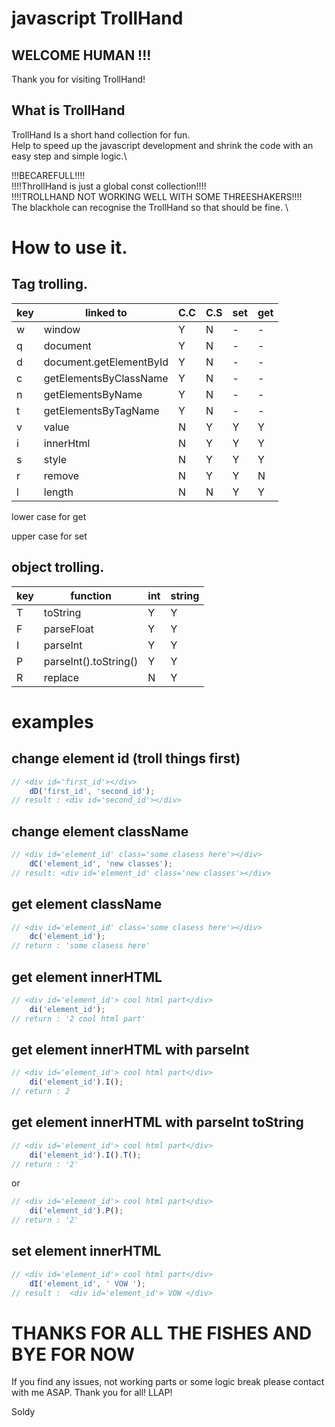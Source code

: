 # javascript TrollHand

## WELCOME HUMAN !!!

Thank you for visiting TrollHand!

## What is TrollHand

TrollHand Is a short hand collection for fun. \
Help to speed up the javascript development and shrink the code with an easy step and simple logic.\

!!!BECAREFULL!!!! \
!!!!ThrollHand is just a global const collection!!!! \
!!!!TROLLHAND NOT WORKING WELL WITH SOME THREESHAKERS!!!! \
The blackhole can recognise the TrollHand so that should be fine. \

# How to use it.

## Tag trolling.

| key | linked to                 | C.C | C.S | set | get |
|-----|---------------------------|-----|-----| ----| ----|
|  w  | window                    |  Y  |  N  |  -  |  -  |
|  q  | document                  |  Y  |  N  |  -  |  -  |
|  d  | document.getElementById   |  Y  |  N  |  -  |  -  |
|  c  | getElementsByClassName    |  Y  |  N  |  -  |  -  |
|  n  | getElementsByName         |  Y  |  N  |  -  |  -  |
|  t  | getElementsByTagName      |  Y  |  N  |  -  |  -  |
|  v  | value                     |  N  |  Y  |  Y  |  Y  |
|  i  | innerHtml                 |  N  |  Y  |  Y  |  Y  |
|  s  | style                     |  N  |  Y  |  Y  |  Y  |
|  r  | remove                    |  N  |  Y  |  Y  |  N  |
|  l  | length                    |  N  |  N  |  Y  |  Y  |

lower case for get 

upper case for set 

## object trolling.

| key | function                  | int | string |
|-----|---------------------------|-----|--------|
|  T  | toString                  |  Y  |    Y   |
|  F  | parseFloat                |  Y  |    Y   |
|  I  | parseInt                  |  Y  |    Y   |
|  P  | parseInt().toString()     |  Y  |    Y   |
|  R  | replace                   |  N  |    Y   |


# examples

## change element id (troll things first)

```javascript 
// <div id='first_id'></div>
    dD('first_id', 'second_id');
// result : <div id='second_id'></div>

```

## change element className

```javascript 
// <div id='element_id' class='some clasess here'></div>
    dC('element_id', 'new classes');
// result: <div id='element_id' class='new classes'></div>

```

## get element className

```javascript 
// <div id='element_id' class='some clasess here'></div>
    dc('element_id');
// return : 'some clasess here'

```


## get element innerHTML

```javascript 
// <div id='element_id'> cool html part</div>
    di('element_id');
// return : '2 cool html part'

```

## get element innerHTML with parseInt

```javascript 
// <div id='element_id'> cool html part</div>
    di('element_id').I();
// return : 2

```



## get element innerHTML with parseInt toString

```javascript 
// <div id='element_id'> cool html part</div>
    di('element_id').I().T();
// return : '2'

```

or

```javascript 
// <div id='element_id'> cool html part</div>
    di('element_id').P();
// return : '2'

```

## set element innerHTML 

```javascript 
// <div id='element_id'> cool html part</div>
    dI('element_id', ' VOW ');
// result :  <div id='element_id'> VOW </div>

```



# THANKS FOR ALL THE FISHES AND BYE FOR NOW 

If you find any issues, not working parts or some logic break please contact with me ASAP.
Thank you for all! LLAP!

Soldy

